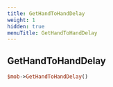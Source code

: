 ```yaml
---
title: GetHandToHandDelay
weight: 1
hidden: true
menuTitle: GetHandToHandDelay
---
```

## GetHandToHandDelay
```perl
$mob->GetHandToHandDelay()
```
